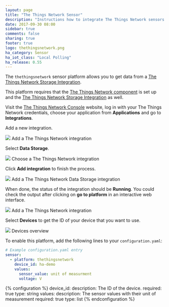 ```yaml
---
layout: page
title: "The Things Network Sensor"
description: "Instructions how to integrate The Things Network sensors into Home Assistant."
date: 2017-09-30 08:00
sidebar: true
comments: false
sharing: true
footer: true
logo: thethingsnetwork.png
ha_category: Sensor
ha_iot_class: "Local Polling"
ha_release: 0.55
---
```


The `thethingsnetwork` sensor platform allows you to get data from a [The Things Network Storage Integration](https://www.thethingsnetwork.org/docs/applications/storage/).

This platform requires that the [The Things Network component](/components/thethingsnetwork/) is set up and the [The Things Network Storage Integration](https://www.thethingsnetwork.org/docs/applications/storage/) as well.

Visit the [The Things Network Console](https://console.thethingsnetwork.org/) website, log in with your The Things Network credentials, choose your application from **Applications** and go to **Integrations**.

Add a new integration.

<p class='img'>
<img src='/images/components/thethingsnetwork/add_integration.png' />
Add a The Things Network integration
</p>

Select **Data Storage**.

<p class='img'>
<img src='/images/components/thethingsnetwork/choose_integration.png' />
Choose a The Things Network integration
</p>

Click **Add integration** to finish the process.

<p class='img'>
<img src='/images/components/thethingsnetwork/confirm_integration.png' />
Add a The Things Network Data Storage integration
</p>

When done, the status of the integration should be **Running**. You could check the output after clicking on **go to platform** in an interactive web interface. 

<p class='img'>
<img src='/images/components/thethingsnetwork/storage_integration.png' />
Add a The Things Network integration
</p>

Select **Devices** to get the ID of your device that you want to use.

<p class='img'>
<img src='/images/components/thethingsnetwork/devices.png' />
Devices overview
</p>

To enable this platform, add the following lines to your `configuration.yaml`:

```yaml
# Example configuration.yaml entry
sensor:
  - platform: thethingsnetwork
    device_id: ha-demo
    values:
      sensor_value: unit of measurment
      voltage: V
```

{% configuration %}
  device_id:
    description: The ID of the device.
    required: true
    type: string
  values:
    description: The sensor values with their unit of measurement
    required: true
    type: list
{% endconfiguration %}

